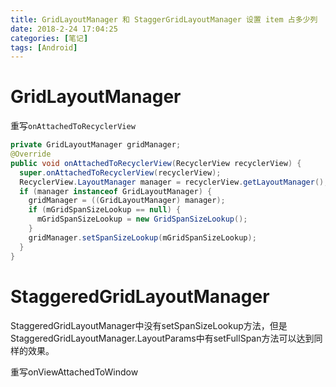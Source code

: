 ```yaml
---
title: GridLayoutManager 和 StaggerGridLayoutManager 设置 item 占多少列
date: 2018-2-24 17:04:25
categories: [笔记]
tags: [Android]
---
```


# GridLayoutManager

重写`onAttachedToRecyclerView`

```java
private GridLayoutManager gridManager;
@Override
public void onAttachedToRecyclerView(RecyclerView recyclerView) {
  super.onAttachedToRecyclerView(recyclerView);
  RecyclerView.LayoutManager manager = recyclerView.getLayoutManager();
  if (manager instanceof GridLayoutManager) {
    gridManager = ((GridLayoutManager) manager);
    if (mGridSpanSizeLookup == null) {
      mGridSpanSizeLookup = new GridSpanSizeLookup();
    }
    gridManager.setSpanSizeLookup(mGridSpanSizeLookup);
  }
}
```

# StaggeredGridLayoutManager

StaggeredGridLayoutManager中没有setSpanSizeLookup方法，但是StaggeredGridLayoutManager.LayoutParams中有setFullSpan方法可以达到同样的效果。

重写onViewAttachedToWindow